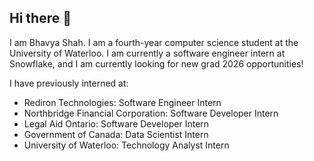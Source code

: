 ## Hi there 👋

I am Bhavya Shah. I am a fourth-year computer science student at the University of Waterloo.
I am currently a software engineer intern at Snowflake, and I am currently looking for new grad 2026 opportunities!

I have previously interned at:

- Rediron Technologies: Software Engineer Intern
- Northbridge Financial Corporation: Software Developer Intern
- Legal Aid Ontario: Software Developer Intern
- Government of Canada: Data Scientist Intern
- University of Waterloo: Technology Analyst Intern


<!--
**bhavyashah81/bhavyashah81** is a ✨ _special_ ✨ repository because its `README.md` (this file) appears on your GitHub profile.

Here are some ideas to get you started:

- 🔭 I’m currently working on ...
- 🌱 I’m currently learning ...
- 👯 I’m looking to collaborate on ...
- 🤔 I’m looking for help with ...
- 💬 Ask me about ...
- 📫 How to reach me: ...
- 😄 Pronouns: ...
- ⚡ Fun fact: ...
-->
